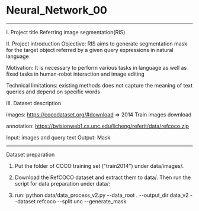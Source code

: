# Neural_Network_00
-----------------------------------
I. Project title
Referring image segmentation(RIS)

II. Project introduction
Objective: RIS aims to generate segmentation mask for the target object referred by a given query expressions in natural language

Motivation: It is necessary to perform various tasks in language as well as fixed tasks in human-robot interaction and image editing

Technical limitations: existing methods does not capture the meaning of text queries and depend on specific words

III. Dataset description

images: https://cocodataset.org/#download  => 2014 Train images download

annotation: https://bvisionweb1.cs.unc.edu/licheng/referit/data/refcoco.zip

Input: images and query text
Output: Mask

------------------------------------
Dataset preparation

1) Put the folder of COCO training set ("train2014") under data/images/.

2) Download the RefCOCO dataset and extract them to data/. Then run the script for data preparation under data/:

3) run: python data/data_process_v2.py --data_root . --output_dir data_v2 --dataset refcoco --split unc --generate_mask
